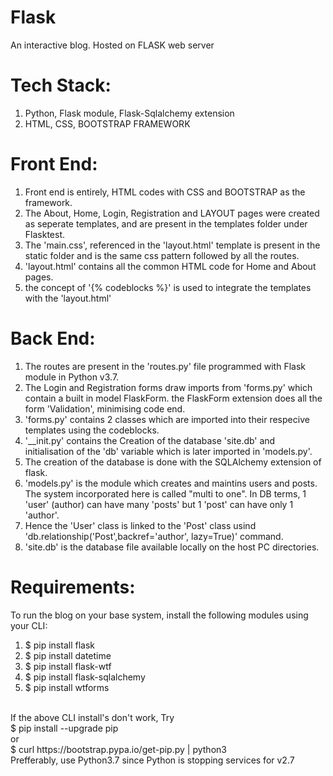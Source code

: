 # Flask
An interactive blog. Hosted on FLASK web server
# Tech Stack:
1) Python, Flask module, Flask-Sqlalchemy extension
2) HTML, CSS, BOOTSTRAP FRAMEWORK
# Front End:
  1) Front end is entirely, HTML codes with CSS and BOOTSTRAP as the framework.
  2) The About, Home, Login, Registration and LAYOUT pages were created as seperate templates,
  and are present in the templates folder under Flasktest.
  3) The 'main.css', referenced in the 'layout.html' template is present in the static folder
  and is the same css pattern followed by all the routes.
  4) 'layout.html' contains all the common HTML code for Home and About pages.
  5) the concept of '{% codeblocks %}' is used to integrate the templates with the 'layout.html'
# Back End:
  1) The routes are present in the 'routes.py' file programmed with Flask module in Python v3.7. 
  2) The Login and Registration forms draw imports from 'forms.py' which contain a built in model FlaskForm.
  the FlaskForm extension does all the form 'Validation', minimising code end.
  3) 'forms.py' contains 2 classes which are imported into their respecive templates using the codeblocks.
  4) '__init.py' contains the Creation of the database 'site.db' and initialisation of the 'db' variable
  which is later imported in 'models.py'.
  5) The creation of the database is done with the SQLAlchemy extension of flask.
  6) 'models.py' is the module which creates and maintins users and posts. The system incorporated here is called
  "multi to one". In DB terms, 1 'user' (author) can have many 'posts' but 1 'post' can have only 1 'author'.
  7) Hence the 'User' class is linked to the 'Post' class usind 'db.relationship('Post',backref='author', lazy=True)'
  command.
  8) 'site.db' is the database file available locally on the host PC directories.
# Requirements: 
  To run the blog on your base system, install the following modules using your CLI: </br>
  1) $ pip install flask
  2) $ pip install datetime
  3) $ pip install flask-wtf
  4) $ pip install flask-sqlalchemy
  5) $ pip install wtforms </br>
</br>  
If the above CLI install's don't work, Try </br>
  $ pip install --upgrade pip </br>
  or </br> $ curl https://bootstrap.pypa.io/get-pip.py | python3 </br>
  Prefferably, use Python3.7 since Python is stopping services for v2.7
  
  
